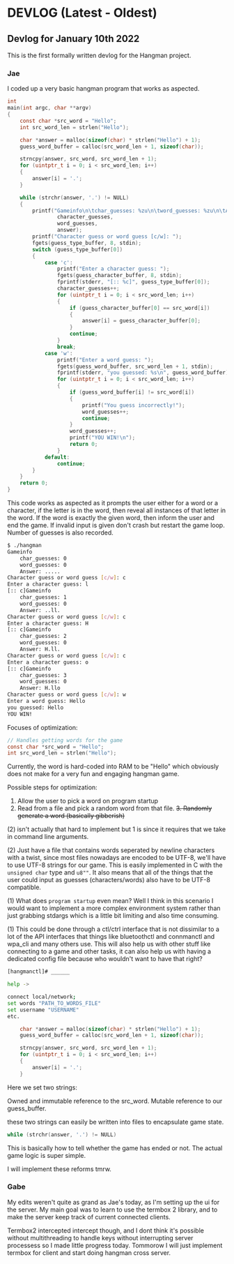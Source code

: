 # DEVLOG (Latest - Oldest)

## Devlog for January 10th 2022
This is the first formally written devlog for the Hangman project.

### Jae  
I coded up a very basic hangman program that works as aspected. 

```C
int
main(int argc, char **argv) 
{
	const char *src_word = "Hello"; 
	int src_word_len = strlen("Hello");

	char *answer = malloc(sizeof(char) * strlen("Hello") + 1);
	guess_word_buffer = calloc(src_word_len + 1, sizeof(char));

	strncpy(answer, src_word, src_word_len + 1);
	for (uintptr_t i = 0; i < src_word_len; i++)
	{
		answer[i] = '.';
	}

	while (strchr(answer, '.') != NULL) 
	{
		printf("Gameinfo\n\tchar_guesses: %zu\n\tword_guesses: %zu\n\tAnswer: %s\n", 
				character_guesses,
				word_guesses, 
				answer);
		printf("Character guess or word guess [c/w]: ");
		fgets(guess_type_buffer, 8, stdin);
		switch (guess_type_buffer[0]) 
		{
			case 'c':
				printf("Enter a character guess: ");
				fgets(guess_character_buffer, 8, stdin);
				fprintf(stderr, "[:: %c]", guess_type_buffer[0]);
				character_guesses++;	
				for (uintptr_t i = 0; i < src_word_len; i++) 
				{
					if (guess_character_buffer[0] == src_word[i]) 
					{
						answer[i] = guess_character_buffer[0]; 
					}
					continue;
				}
				break;
			case 'w':
				printf("Enter a word guess: "); 
				fgets(guess_word_buffer, src_word_len + 1, stdin);
				fprintf(stderr, "you guessed: %s\n", guess_word_buffer);
				for (uintptr_t i = 0; i < src_word_len; i++)
				{
					if (guess_word_buffer[i] != src_word[i])
					{
						printf("You guess incorrectly!"); 
						word_guesses++;
						continue; 
					}
					word_guesses++;
					printf("YOU WIN!\n");
					return 0;
				}
			default: 
				continue;
		}
	}
	return 0;
}
```

This code works as aspected as it prompts the user either for a word or a character, if the
letter is in the word, then reveal all instances of that letter in the word. If the word is 
exactly the given word, then inform the user and end the game. If invalid input is given
don't crash but restart the game loop. Number of guesses is also recorded. 

```bash
$ ./hangman
Gameinfo
	char_guesses: 0
	word_guesses: 0
	Answer: .....
Character guess or word guess [c/w]: c
Enter a character guess: l
[:: c]Gameinfo
	char_guesses: 1
	word_guesses: 0
	Answer: ..ll.
Character guess or word guess [c/w]: c
Enter a character guess: H
[:: c]Gameinfo
	char_guesses: 2
	word_guesses: 0
	Answer: H.ll.
Character guess or word guess [c/w]: c
Enter a character guess: o
[:: c]Gameinfo
	char_guesses: 3
	word_guesses: 0
	Answer: H.llo
Character guess or word guess [c/w]: w
Enter a word guess: Hello
you guessed: Hello
YOU WIN!
```

Focuses of optimization: 

```C
// Handles getting words for the game
const char *src_word = "Hello"; 
int src_word_len = strlen("Hello");
```

Currently, the word is hard-coded into RAM to be "Hello" which obviously does not 
make for a very fun and engaging hangman game. 

Possible steps for optimization: 
1. Allow the user to pick a word on program startup
2. Read from a file and pick a random word from that file. 
~~3. Randomly generate a word (basically gibberish)~~

(2) isn't actually that hard to implement but 1 is since it requires that 
we take in command line arguments. 


(2) Just have a file that contains words seperated by newline characters with a twist,
since most files nowadays are encoded to be UTF-8, we'll have to use UTF-8 strings for 
our game. This is easily implemented in C with the `unsigned char` type and `u8""`. It 
also means that all of the things that the user could input as guesses (characters/words) 
also have to be UTF-8 compatible. 


(1) What does `program startup` even mean? Well I think in this scenario I would want to 
implement a more complex environment system rather than just grabbing stdargs which is 
a little bit limiting and also time consuming. 

(1) This could be done through a ctl/ctrl interface that is not dissimilar to a lot of 
the API interfaces that things like bluetoothctl and connmanctl and wpa_cli and many others
use. This will also help us with other stuff like connecting to a game and other tasks, 
it can also help us with having a dedicated config file because who wouldn't want to have
that right? 

```Bash
[hangmanctl]# ______

help -> 

connect local/network;
set words "PATH_TO_WORDS_FILE"
set username "USERNAME"
etc.

```

```C
	char *answer = malloc(sizeof(char) * strlen("Hello") + 1);
	guess_word_buffer = calloc(src_word_len + 1, sizeof(char));

	strncpy(answer, src_word, src_word_len + 1);
	for (uintptr_t i = 0; i < src_word_len; i++)
	{
		answer[i] = '.';
	}

```

Here we set two strings: 

Owned and immutable reference to the src_word. 
Mutable reference to our guess_buffer. 

these two strings can easily be written into files to encapsulate game state. 

```C
while (strchr(answer, '.') != NULL) 	
```

This is basically how to tell whether the game has ended or not. The actual 
game logic is super simple. 

I will implement these reforms tmrw.


### Gabe

My edits weren't quite as grand as Jae's today, as I'm setting up the ui for the server.
My main goal was to learn to use the termbox 2 library, and to make the server keep track of current connected clients. 

Termbox2 intercepted intercept though, and I dont think it's possible without multithreading to handle keys without interrupting server processess so I made little progress today.
Tommorow I will just implement termbox for client and start doing hangman cross server.


